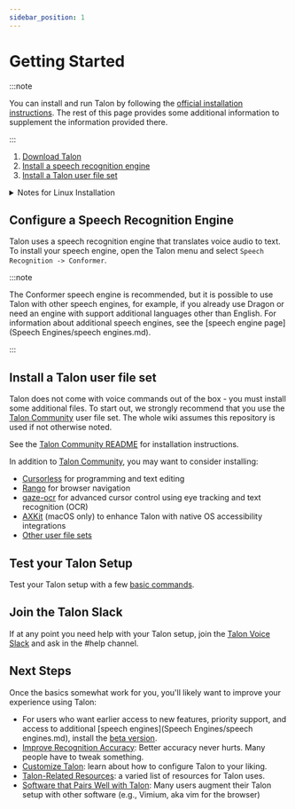 ```yaml
---
sidebar_position: 1
---
```


# Getting Started

:::note

You can install and run Talon by following the [official installation instructions](https://talonvoice.com/docs/). The rest of this page provides some additional information to supplement the information provided there.

:::

1. [Download Talon](https://talonvoice.com/)
2. [Install a speech recognition engine](#configure-a-speech-recognition-engine)
3. [Install a Talon user file set](#install-a-talon-user-file-set)

<details>
  <summary>Notes for Linux Installation</summary>
  - Talon, like many tools for automation or accessibility, __does not support Wayland__
     - You will have to select an X11 session from your login manager.
  - This is supported by Gnome and Plasma and many others, but some environments like sway are explicitly Wayland-only.
* If you use Gnome, you need to install [AppIndicator and KStatusNotifierItem Support](https://extensions.gnome.org/extension/615/appindicator-support/) in order to be able to see Talon's tray icon - which is the only way of configuring it without speech/code.

</details>

## Configure a Speech Recognition Engine

Talon uses a speech recognition engine that translates voice audio to text. To install your speech engine, open the Talon menu and select `Speech Recognition -> Conformer`.

:::note

The Conformer speech engine is recommended, but it is possible to use Talon with other speech engines, for example, if you already use Dragon or need an engine with support additional languages other than English. For information about additional speech engines, see the [speech engine page](Speech Engines/speech engines.md).

:::

## Install a Talon user file set

Talon does not come with voice commands out of the box - you must install some additional files. To start out, we strongly recommend that you use the [Talon Community](https://github.com/talonhub/community) user file set. The whole wiki assumes this repository is used if not otherwise noted.

See the [Talon Community README](https://github.com/talonhub/community?tab=readme-ov-file#installation) for installation instructions.

In addition to [Talon Community](https://github.com/talonhub/community), you may want to consider installing:

- [Cursorless](https://www.cursorless.org/) for programming and text editing
- [Rango](https://github.com/david-tejada/rango) for browser navigation
- [gaze-ocr](https://github.com/wolfmanstout/talon-gaze-ocr) for advanced cursor control using eye tracking and text recognition (OCR)
- [AXKit](https://github.com/phillco/talon-axkit) (macOS only) to enhance Talon with native OS accessibility integrations
- [Other user file sets](../Integrations/talon_user_file_sets.md)

## Test your Talon Setup

Test your Talon setup with a few [basic commands](../Basic%20Usage/basic_usage.md).

## Join the Talon Slack

If at any point you need help with your Talon setup, join the [Talon Voice Slack](https://talonvoice.com/chat) and ask in the #help channel.

## Next Steps

Once the basics somewhat work for you, you'll likely want to improve your experience using Talon:

- For users who want earlier access to new features, priority support, and access to additional [speech engines](Speech Engines/speech engines.md), install the [beta version](beta_talon.md).
- [Improve Recognition Accuracy](improving_recognition_accuracy): Better accuracy never hurts. Many people have to tweak something.
- [Customize Talon](../Customization/basic_customization.md): learn about how to configure Talon to your liking.
- [Talon-Related Resources](../Integrations/talon_related_resources): a varied list of resources for Talon uses.
- [Software that Pairs Well with Talon](../Integrations/essential-tools.md): Many users augment their Talon setup with other software (e.g., Vimium, aka vim for the browser)
